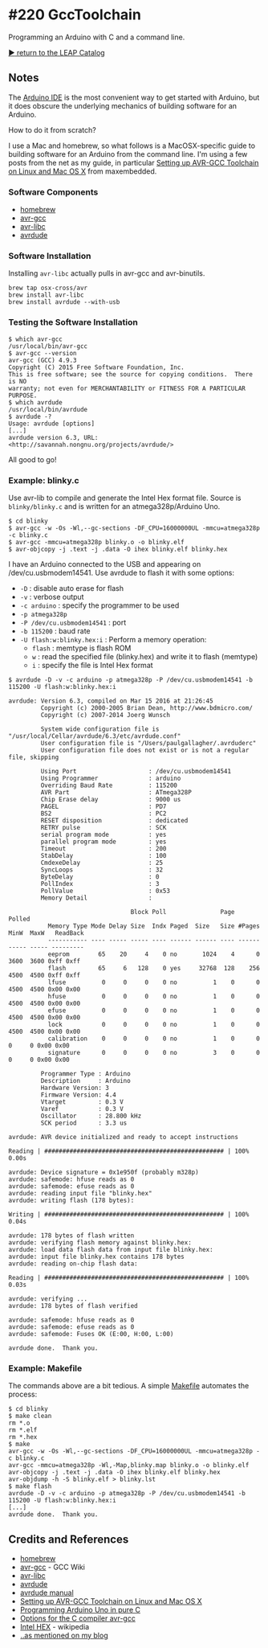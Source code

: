 # #220 GccToolchain

Programming an Arduino with C and a command line.


[:arrow_forward: return to the LEAP Catalog](https://leap.tardate.com)

## Notes

The [Arduino IDE](https://www.arduino.cc/en/Main/Software) is the most convenient way to get started with Arduino,
but it does obscure the underlying mechanics of building software for an Arduino.

How to do it from scratch?

I use a Mac and homebrew, so what follows is a MacOSX-specific guide to building software for an Arduino from the command line.
I'm using a few posts from the net as my guide, in particular
[Setting up AVR-GCC Toolchain on Linux and Mac OS X](http://maxembedded.com/2015/06/setting-up-avr-gcc-toolchain-on-linux-and-mac-os-x/)
from maxembedded.


### Software Components

* [homebrew](https://github.com/Homebrew/homebrew)
* [avr-gcc](https://gcc.gnu.org/wiki/avr-gcc)
* [avr-libc](http://www.nongnu.org/avr-libc/)
* [avrdude](http://savannah.nongnu.org/projects/avrdude/)

### Software Installation

Installing `avr-libc` actually pulls in avr-gcc and avr-binutils.

```
brew tap osx-cross/avr
brew install avr-libc
brew install avrdude --with-usb
```

### Testing the Software Installation

```
$ which avr-gcc
/usr/local/bin/avr-gcc
$ avr-gcc --version
avr-gcc (GCC) 4.9.3
Copyright (C) 2015 Free Software Foundation, Inc.
This is free software; see the source for copying conditions.  There is NO
warranty; not even for MERCHANTABILITY or FITNESS FOR A PARTICULAR PURPOSE.
$ which avrdude
/usr/local/bin/avrdude
$ avrdude -?
Usage: avrdude [options]
[...]
avrdude version 6.3, URL: <http://savannah.nongnu.org/projects/avrdude/>
```

All good to go!

### Example: blinky.c

Use avr-lib to compile and generate the Intel Hex format file.
Source is `blinky/blinky.c` and is written for an atmega328p/Arduino Uno.

```
$ cd blinky
$ avr-gcc -w -Os -Wl,--gc-sections -DF_CPU=16000000UL -mmcu=atmega328p -c blinky.c
$ avr-gcc -mmcu=atmega328p blinky.o -o blinky.elf
$ avr-objcopy -j .text -j .data -O ihex blinky.elf blinky.hex
```

I have an Arduino connected to the USB and appearing on /dev/cu.usbmodem14541.
Use avrdude to flash it with some options:

* `-D` : disable auto erase for flash
* `-v` : verbose output
* `-c arduino` : specify the programmer to be used
* `-p atmega328p`
* `-P /dev/cu.usbmodem14541` : port
* `-b 115200` : baud rate
* `-U flash:w:blinky.hex:i` : Perform a memory operation:
  * `flash` : memtype is flash ROM
  * `w` : read the specified file (blinky.hex) and write it to flash (memtype)
  * `i` : specify the file is Intel Hex format


```
$ avrdude -D -v -c arduino -p atmega328p -P /dev/cu.usbmodem14541 -b 115200 -U flash:w:blinky.hex:i

avrdude: Version 6.3, compiled on Mar 15 2016 at 21:26:45
         Copyright (c) 2000-2005 Brian Dean, http://www.bdmicro.com/
         Copyright (c) 2007-2014 Joerg Wunsch

         System wide configuration file is "/usr/local/Cellar/avrdude/6.3/etc/avrdude.conf"
         User configuration file is "/Users/paulgallagher/.avrduderc"
         User configuration file does not exist or is not a regular file, skipping

         Using Port                    : /dev/cu.usbmodem14541
         Using Programmer              : arduino
         Overriding Baud Rate          : 115200
         AVR Part                      : ATmega328P
         Chip Erase delay              : 9000 us
         PAGEL                         : PD7
         BS2                           : PC2
         RESET disposition             : dedicated
         RETRY pulse                   : SCK
         serial program mode           : yes
         parallel program mode         : yes
         Timeout                       : 200
         StabDelay                     : 100
         CmdexeDelay                   : 25
         SyncLoops                     : 32
         ByteDelay                     : 0
         PollIndex                     : 3
         PollValue                     : 0x53
         Memory Detail                 :

                                  Block Poll               Page                       Polled
           Memory Type Mode Delay Size  Indx Paged  Size   Size #Pages MinW  MaxW   ReadBack
           ----------- ---- ----- ----- ---- ------ ------ ---- ------ ----- ----- ---------
           eeprom        65    20     4    0 no       1024    4      0  3600  3600 0xff 0xff
           flash         65     6   128    0 yes     32768  128    256  4500  4500 0xff 0xff
           lfuse          0     0     0    0 no          1    0      0  4500  4500 0x00 0x00
           hfuse          0     0     0    0 no          1    0      0  4500  4500 0x00 0x00
           efuse          0     0     0    0 no          1    0      0  4500  4500 0x00 0x00
           lock           0     0     0    0 no          1    0      0  4500  4500 0x00 0x00
           calibration    0     0     0    0 no          1    0      0     0     0 0x00 0x00
           signature      0     0     0    0 no          3    0      0     0     0 0x00 0x00

         Programmer Type : Arduino
         Description     : Arduino
         Hardware Version: 3
         Firmware Version: 4.4
         Vtarget         : 0.3 V
         Varef           : 0.3 V
         Oscillator      : 28.800 kHz
         SCK period      : 3.3 us

avrdude: AVR device initialized and ready to accept instructions

Reading | ################################################## | 100% 0.00s

avrdude: Device signature = 0x1e950f (probably m328p)
avrdude: safemode: hfuse reads as 0
avrdude: safemode: efuse reads as 0
avrdude: reading input file "blinky.hex"
avrdude: writing flash (178 bytes):

Writing | ################################################## | 100% 0.04s

avrdude: 178 bytes of flash written
avrdude: verifying flash memory against blinky.hex:
avrdude: load data flash data from input file blinky.hex:
avrdude: input file blinky.hex contains 178 bytes
avrdude: reading on-chip flash data:

Reading | ################################################## | 100% 0.03s

avrdude: verifying ...
avrdude: 178 bytes of flash verified

avrdude: safemode: hfuse reads as 0
avrdude: safemode: efuse reads as 0
avrdude: safemode: Fuses OK (E:00, H:00, L:00)

avrdude done.  Thank you.
```

### Example: Makefile

The commands above are a bit tedious. A simple [Makefile](./blinky/Makefile) automates the process:

```
$ cd blinky
$ make clean
rm *.o
rm *.elf
rm *.hex
$ make
avr-gcc -w -Os -Wl,--gc-sections -DF_CPU=16000000UL -mmcu=atmega328p -c blinky.c
avr-gcc -mmcu=atmega328p -Wl,-Map,blinky.map blinky.o -o blinky.elf
avr-objcopy -j .text -j .data -O ihex blinky.elf blinky.hex
avr-objdump -h -S blinky.elf > blinky.lst
$ make flash
avrdude -D -v -c arduino -p atmega328p -P /dev/cu.usbmodem14541 -b 115200 -U flash:w:blinky.hex:i
[...]
avrdude done.  Thank you.
```

## Credits and References
* [homebrew](https://github.com/Homebrew/homebrew)
* [avr-gcc](https://gcc.gnu.org/wiki/avr-gcc) - GCC Wiki
* [avr-libc](http://www.nongnu.org/avr-libc/)
* [avrdude](http://savannah.nongnu.org/projects/avrdude/)
* [avrdude manual](http://ftp.yzu.edu.tw/nongnu//avrdude/avrdude-doc-5.10.pdf)
* [Setting up AVR-GCC Toolchain on Linux and Mac OS X](http://maxembedded.com/2015/06/setting-up-avr-gcc-toolchain-on-linux-and-mac-os-x/)
* [Programming Arduino Uno in pure C](https://balau82.wordpress.com/2011/03/29/programming-arduino-uno-in-pure-c/)
* [Options for the C compiler avr-gcc](http://www.nongnu.org/avr-libc/user-manual/using_tools.html)
* [Intel HEX](https://en.wikipedia.org/wiki/Intel_HEX) - wikipedia
* [..as mentioned on my blog](https://blog.tardate.com/2016/07/littlearduinoprojects220-arduino-gcc.html)
